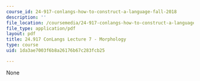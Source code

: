 ```yaml
---
course_id: 24-917-conlangs-how-to-construct-a-language-fall-2018
description: ''
file_location: /coursemedia/24-917-conlangs-how-to-construct-a-language-fall-2018/1da3ae7003f6b8a26176b67c283fcb25_MIT24_917f18_lec7_morphology.pdf
file_type: application/pdf
layout: pdf
title: 24.917 ConLangs Lecture 7 - Morphology
type: course
uid: 1da3ae7003f6b8a26176b67c283fcb25

---
```

None